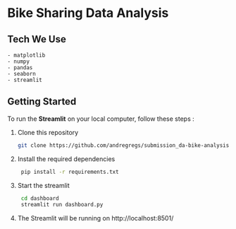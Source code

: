 # Bike Sharing Data Analysis


## Tech We Use
```
- matplotlib
- numpy
- pandas
- seaborn
- streamlit
```

## Getting Started

To run the **Streamlit** on your local computer, follow these steps :

1. Clone this repository
   ```bash
   git clone https://github.com/andregregs/submission_da-bike-analysis.git
   ```
2. Install the required dependencies
    ```bash
     pip install -r requirements.txt
     ```
3. Start the streamlit
    ```bash
     cd dashboard
     streamlit run dashboard.py
     ```
4. The Streamlit will be running on http://localhost:8501/